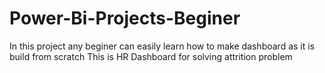 # Power-Bi-Projects-Beginer
In this project any beginer can easily learn how to make dashboard as it is build from scratch
This is HR Dashboard for solving attrition problem
